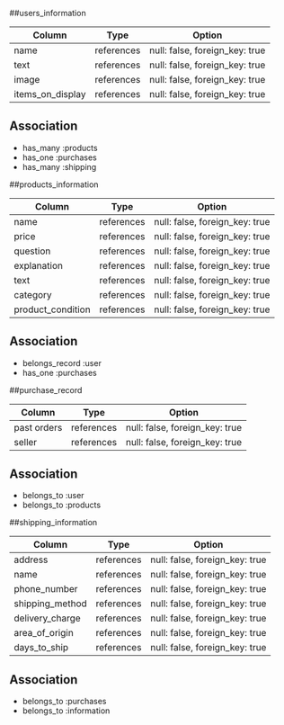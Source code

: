 


##users_information

| Column           | Type        |Option                         |
|------------------|-------------|-------------------------------|
| name             | references  | null: false, foreign_key: true|
| text             | references  | null: false, foreign_key: true|
| image            | references  | null: false, foreign_key: true|
| items_on_display | references  | null: false, foreign_key: true|

## Association


- has_many :products
- has_one :purchases
- has_many :shipping



##products_information

| Column            | Type        |Option                         |
|-------------------|-------------|-------------------------------|
| name              | references  | null: false, foreign_key: true|
| price             | references  | null: false, foreign_key: true|
| question          | references  | null: false, foreign_key: true|
| explanation       | references  | null: false, foreign_key: true|
| text              | references  | null: false, foreign_key: true|
| category          | references  | null: false, foreign_key: true|
| product_condition | references  | null: false, foreign_key: true|
## Association

- belongs_record :user
- has_one :purchases


##purchase_record

| Column           | Type        |Option                         |
|------------------|-------------|-------------------------------|
| past orders      | references  | null: false, foreign_key: true|
| seller           | references  | null: false, foreign_key: true|

## Association

- belongs_to :user
- belongs_to :products


##shipping_information

| Column           | Type        |Option                         |
|------------------|-------------|-------------------------------|
| address          | references  | null: false, foreign_key: true|
| name             | references  | null: false, foreign_key: true|
| phone_number     | references  | null: false, foreign_key: true|
| shipping_method  | references  | null: false, foreign_key: true|
| delivery_charge  | references  | null: false, foreign_key: true|
| area_of_origin   | references  | null: false, foreign_key: true|
| days_to_ship     | references  | null: false, foreign_key: true|
## Association

- belongs_to :purchases
- belongs_to :information